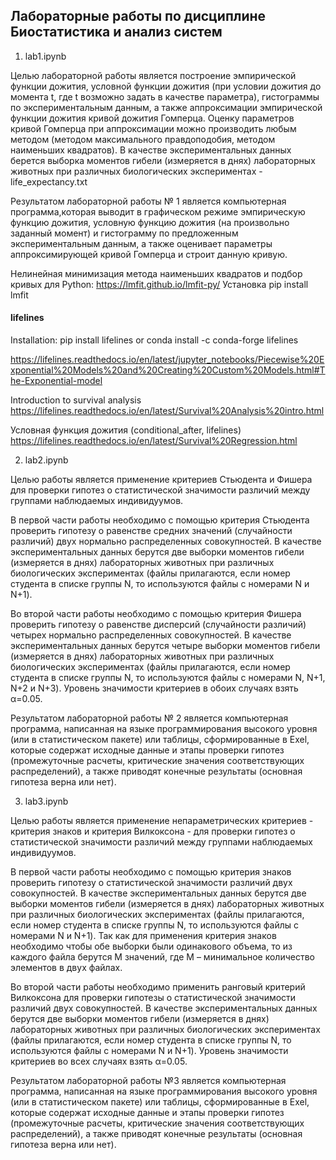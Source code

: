 ## Лабораторные работы по дисциплине Биостатистика и анализ систем 

1) lab1.ipynb
   
Целью лабораторной работы является построение эмпирической функции дожития, условной функции дожития (при условии дожития до момента t, где t возможно задать в качестве параметра), гистограммы по экспериментальным данным, а также аппроксимации эмпирической функции дожития кривой дожития Гомперца. Оценку параметров кривой Гомперца при аппроксимации можно производить любым методом (методом максимального правдоподобия, методом наименьших квадратов). В качестве экспериментальных данных берется выборка моментов гибели (измеряется в днях) лабораторных животных при различных биологических экспериментах - life_expectancy.txt

 Результатом лабораторной работы № 1 является компьютерная программа,которая выводит в графическом режиме эмпирическую функцию дожития, условную функцию дожития (на произвольно заданный момент) и гистограмму по предложенным экспериментальным данным, а также оценивает параметры аппроксимирующей кривой Гомперца и строит данную кривую.

Нелинейная минимизация метода наименьших квадратов и подбор кривых для Python:
 https://lmfit.github.io/lmfit-py/
 Установка pip install lmfit 

#### lifelines 
Installation: pip install lifelines
or
conda install -c conda-forge lifelines

https://lifelines.readthedocs.io/en/latest/jupyter_notebooks/Piecewise%20Exponential%20Models%20and%20Creating%20Custom%20Models.html#The-Exponential-model

Introduction to survival analysis
https://lifelines.readthedocs.io/en/latest/Survival%20Analysis%20intro.html


Условная функция дожития (conditional_after, lifelines)
 https://lifelines.readthedocs.io/en/latest/Survival%20Regression.html


 2) lab2.ipynb

Целью работы является применение критериев Стьюдента и Фишера для проверки гипотез о статистической значимости различий между группами наблюдаемых индивидуумов. 

В первой части работы необходимо с помощью критерия Стьюдента проверить гипотезу о равенстве средних значений (случайности различий) двух нормально распределенных совокупностей. В качестве экспериментальных данных берутся две выборки моментов гибели (измеряется в днях) лабораторных животных при различных биологических экспериментах (файлы прилагаются, если номер студента в списке группы N, то используются файлы с номерами N и N+1). 

Во второй части работы необходимо с помощью критерия Фишера проверить гипотезу о равенстве дисперсий (случайности различий) четырех нормально распределенных совокупностей. В качестве экспериментальных данных берутся четыре  выборки моментов гибели (измеряется в днях) лабораторных животных при различных биологических экспериментах (файлы прилагаются, если номер студента в списке группы N, то используются файлы с номерами N, N+1, N+2 и N+3). 
Уровень значимости критериев в обоих случаях взять α=0.05. 

Результатом лабораторной работы № 2 является компьютерная программа, написанная на языке программирования высокого уровня (или в статистическом пакете) или таблицы, сформированные в Exel, которые содержат исходные данные и этапы проверки гипотез (промежуточные расчеты, критические значения соответствующих распределений), а также приводят конечные результаты (основная гипотеза верна или нет).

3) lab3.ipynb

Целью работы является применение непараметрических критериев - критерия знаков и критерия Вилкоксона - для проверки гипотез о статистической значимости различий между группами наблюдаемых индивидуумов. 

В первой части работы необходимо с помощью критерия знаков проверить гипотезу о статистической значимости различий двух совокупностей. В качестве экспериментальных данных берутся две выборки моментов гибели (измеряется в днях) лабораторных животных при различных биологических экспериментах (файлы прилагаются, если номер студента в списке группы N, то используются файлы с номерами N и N+1). Так как для применения критерия знаков необходимо чтобы обе выборки были одинакового объема, то из каждого файла берутся М значений, где М – минимальное количество элементов в двух файлах. 

Во второй части работы необходимо применить ранговый критерий Вилкоксона для проверки гипотезы о статистической значимости различий двух совокупностей. В качестве экспериментальных данных берутся две  выборки моментов гибели (измеряется в днях) лабораторных животных при различных биологических экспериментах (файлы прилагаются, если номер студента в списке группы N, то используются файлы с номерами N и N+1). 
Уровень значимости критериев во всех случаях взять α=0.05. 

Результатом лабораторной работы №3 является компьютерная программа, написанная на языке программирования высокого уровня (или в статистическом пакете) или таблицы, сформированные в Exel, которые содержат исходные данные и этапы проверки гипотез (промежуточные расчеты, критические значения соответствующих распределений), а также приводят конечные результаты (основная гипотеза верна или нет).



